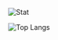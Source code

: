 
![Stat](https://github-readme-stats.vercel.app/api?username=sierra007117&count_private=true&show_icons=true&theme=chartreuse-dark)


![Top Langs](https://github-readme-stats.vercel.app/api/top-langs/?username=sierra007117&langs_count=10&hide=html,SCSS&theme=dark)

